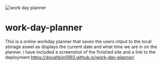 ![work day planner](https://user-images.githubusercontent.com/119010245/222556861-c6e1bd51-ac9f-46a8-8ad2-3fc8f2e73dd0.png)
# work-day-planner

This is a online workday planner that saves the users intput to the local storage aswel as displays the current date and what time we are in on the planner. i have included a screenshot of the finished site and a link to the deployment
https://dovahkiin1993.github.io/work-day-planner/
